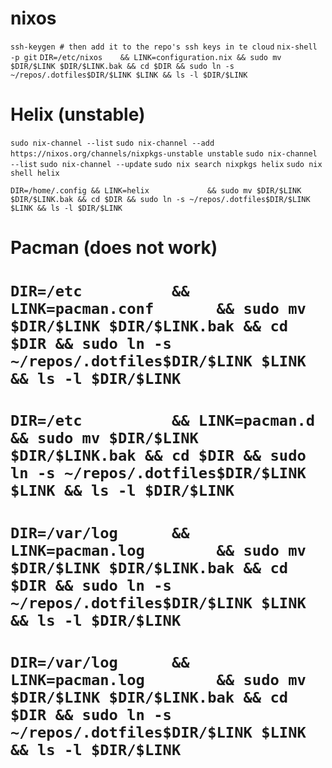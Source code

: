 # nixos
`ssh-keygen # then add it to the repo's ssh keys in te cloud`
`nix-shell -p git`
`DIR=/etc/nixos    && LINK=configuration.nix && sudo mv $DIR/$LINK $DIR/$LINK.bak && cd $DIR && sudo ln -s ~/repos/.dotfiles$DIR/$LINK $LINK && ls -l $DIR/$LINK`

# Helix (unstable)
`sudo nix-channel --list`
`sudo nix-channel --add https://nixos.org/channels/nixpkgs-unstable unstable`
`sudo nix-channel --list`
`sudo nix-channel --update`
`sudo nix search nixpkgs helix`
`sudo nix shell helix`

`DIR=/home/.config && LINK=helix             && sudo mv $DIR/$LINK $DIR/$LINK.bak && cd $DIR && sudo ln -s ~/repos/.dotfiles$DIR/$LINK $LINK && ls -l $DIR/$LINK`

# Pacman (does not work)
# `DIR=/etc          && LINK=pacman.conf       && sudo mv $DIR/$LINK $DIR/$LINK.bak && cd $DIR && sudo ln -s ~/repos/.dotfiles$DIR/$LINK $LINK && ls -l $DIR/$LINK`
# `DIR=/etc          && LINK=pacman.d          && sudo mv $DIR/$LINK $DIR/$LINK.bak && cd $DIR && sudo ln -s ~/repos/.dotfiles$DIR/$LINK $LINK && ls -l $DIR/$LINK`
# `DIR=/var/log      && LINK=pacman.log        && sudo mv $DIR/$LINK $DIR/$LINK.bak && cd $DIR && sudo ln -s ~/repos/.dotfiles$DIR/$LINK $LINK && ls -l $DIR/$LINK`
# `DIR=/var/log      && LINK=pacman.log        && sudo mv $DIR/$LINK $DIR/$LINK.bak && cd $DIR && sudo ln -s ~/repos/.dotfiles$DIR/$LINK $LINK && ls -l $DIR/$LINK`